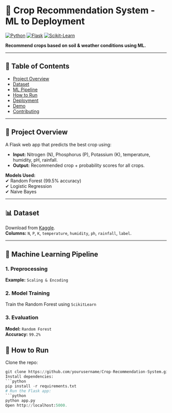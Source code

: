 # 🌱 Crop Recommendation System - ML to Deployment

[![Python](https://img.shields.io/badge/Python-3.8%2B-blue)](https://www.python.org/)
[![Flask](https://img.shields.io/badge/Flask-2.0-green)](https://flask.palletsprojects.com/)
[![Scikit-Learn](https://img.shields.io/badge/Scikit--Learn-1.0-orange)](https://scikit-learn.org/)

**Recommend crops based on soil & weather conditions using ML.**

---

## 📌 Table of Contents
- [Project Overview](#-project-overview)
- [Dataset](#-dataset)
- [ML Pipeline](#-machine-learning-pipeline)
- [How to Run](#-how-to-run)
- [Deployment](#-deployment)
- [Demo](#-demo)
- [Contributing](#-contributing)

---

## 🌱 Project Overview
A Flask web app that predicts the best crop using:
- **Input:** Nitrogen (N), Phosphorus (P), Potassium (K), temperature, humidity, pH, rainfall.
- **Output:** Recommended crop + probability scores for all crops.

**Models Used:**  
✔ Random Forest (99.5% accuracy)  
✔ Logistic Regression  
✔ Naive Bayes  

---

## 📊 Dataset
Download from [Kaggle](https://www.kaggle.com/datasets/atharvaingle/crop-recommendation-dataset).  
**Columns:** `N`, `P`, `K`, `temperature`, `humidity`, `ph`, `rainfall`, `label`.

---

## 🤖 Machine Learning Pipeline
### 1. Preprocessing
**Example:** `Scaling & Encoding`
### 2. Model Training
Train the Random Forest using `ScikitLearn`
### 3. Evaluation
**Model:** `Random Forest`<br>
**Accuracy:** `99.2%`


## 🚀 How to Run
Clone the repo:
```python
git clone https://github.com/yourusername/Crop-Recommendation-System.git
Install dependencies:
```python
pip install -r requirements.txt
# Run the Flask app:
```python
python app.py
Open http://localhost:5000.

